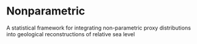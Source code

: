 # Nonparametric
A statistical framework for integrating non-parametric proxy distributions into geological reconstructions of relative sea level
